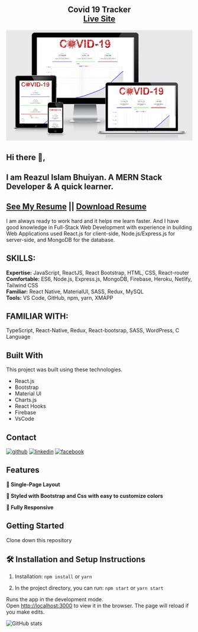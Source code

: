 <h2 align="center">
  Covid 19 Tracker<br/>
  <a href="https://covid-19-tracker-c41ee.web.app/" target="_blank">Live Site</a>
</h2>
<div align="center">
  <img src="https://raw.githubusercontent.com/reazul7/covid-19_tracker/master/src/images/responsive-img.png" alt="Demo"/>
</div>

## Hi there 👋, 
## I am Reazul Islam Bhuiyan. A MERN Stack Developer & A quick learner. 
## [See My Resume](https://drive.google.com/file/d/1LJmqJk2MoqLS6yNC_oBBN5_156Xa2h0t/view?usp=sharing)  || [Download Resume](https://drive.google.com/uc?export=download&id=1LJmqJk2MoqLS6yNC_oBBN5_156Xa2h0t)


I am always ready to work hard and it helps me learn faster. And I have good knowledge in Full-Stack Web Development with experience in building Web Applications used React.js for client-side, Node.js/Express.js for server-side, and MongoDB for the database.

## SKILLS:
<b>Expertise:</b> JavaScript, ReactJS, React Bootstrap, HTML, CSS, React-router <br>
<b>Comfortable:</b> ES6, Node.js, Express.js, MongoDB, Firebase, Heroku, Netlify, Tailwind CSS <br>
<b>Familiar:</b> React Native, MaterialUI, SASS, Redux, MySQL <br>
<b>Tools:</b> VS Code, GitHub, npm, yarn, XMAPP

## FAMILIAR WITH:
TypeScript, React-Native, Redux, React-bootsrap, SASS, WordPress, C Language

## Built With
This project was built using these technologies.
- React.js
- Bootstrap
- Material UI
- Charts.js
- React Hooks
- Firebase
- VsCode

## Contact
[<img src='https://cdn.jsdelivr.net/npm/simple-icons@3.0.1/icons/github.svg' alt='github' title="Github" height='40'>](https://github.com/reazul7)  [<img src='https://cdn.jsdelivr.net/npm/simple-icons@3.0.1/icons/linkedin.svg' title="linkedin" alt='linkedin' height='40'>](https://www.linkedin.com/in/reazul7/)  [<img src='https://cdn.jsdelivr.net/npm/simple-icons@3.0.1/icons/facebook.svg' alt='facebook' title="facebook" height='40'>](https://www.facebook.com/reazul.islam.1426876/)   

## Features
**📖 Single-Page Layout**

**🎨 Styled with Bootstrap and Css with easy to customize colors**

**📱 Fully Responsive**

## Getting Started

Clone down this repository

## 🛠 Installation and Setup Instructions

1. Installation: `npm install` or `yarn`

2. In the project directory, you can run: `npm start` or `yarn start`

Runs the app in the development mode.\
Open [http://localhost:3000](http://localhost:3000) to view it in the browser.
The page will reload if you make edits.


![GitHub stats](https://github-readme-stats.vercel.app/api?username=reazul7&show_icons=true)  
